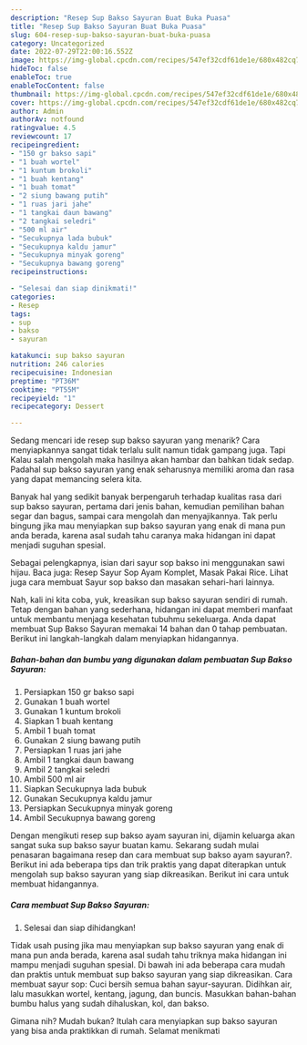 ```yaml
---
description: "Resep Sup Bakso Sayuran Buat Buka Puasa"
title: "Resep Sup Bakso Sayuran Buat Buka Puasa"
slug: 604-resep-sup-bakso-sayuran-buat-buka-puasa
category: Uncategorized
date: 2022-07-29T22:00:16.552Z
image: https://img-global.cpcdn.com/recipes/547ef32cdf61de1e/680x482cq70/sup-bakso-sayuran-foto-resep-utama.jpg
hideToc: false
enableToc: true
enableTocContent: false
thumbnail: https://img-global.cpcdn.com/recipes/547ef32cdf61de1e/680x482cq70/sup-bakso-sayuran-foto-resep-utama.jpg
cover: https://img-global.cpcdn.com/recipes/547ef32cdf61de1e/680x482cq70/sup-bakso-sayuran-foto-resep-utama.jpg
author: Admin
authorAv: notfound
ratingvalue: 4.5
reviewcount: 17
recipeingredient:
- "150 gr bakso sapi"
- "1 buah wortel"
- "1 kuntum brokoli"
- "1 buah kentang"
- "1 buah tomat"
- "2 siung bawang putih"
- "1 ruas jari jahe"
- "1 tangkai daun bawang"
- "2 tangkai seledri"
- "500 ml air"
- "Secukupnya lada bubuk"
- "Secukupnya kaldu jamur"
- "Secukupnya minyak goreng"
- "Secukupnya bawang goreng"
recipeinstructions:

- "Selesai dan siap dinikmati!"
categories:
- Resep
tags:
- sup
- bakso
- sayuran

katakunci: sup bakso sayuran 
nutrition: 246 calories
recipecuisine: Indonesian
preptime: "PT36M"
cooktime: "PT55M"
recipeyield: "1"
recipecategory: Dessert

---
```



Sedang mencari ide resep sup bakso sayuran yang menarik? Cara menyiapkannya sangat tidak terlalu sulit namun tidak gampang juga. Tapi Kalau salah mengolah maka hasilnya akan hambar dan bahkan tidak sedap. Padahal sup bakso sayuran yang enak seharusnya memiliki aroma dan rasa yang dapat memancing selera kita.


Banyak hal yang sedikit banyak berpengaruh terhadap kualitas rasa dari sup bakso sayuran, pertama dari jenis bahan, kemudian pemilihan bahan segar dan bagus, sampai cara mengolah dan menyajikannya. Tak perlu bingung jika mau menyiapkan sup bakso sayuran yang enak di mana pun anda berada, karena asal sudah tahu caranya maka hidangan ini dapat menjadi suguhan spesial.

Sebagai pelengkapnya, isian dari sayur sop bakso ini menggunakan sawi hijau. Baca juga: Resep Sayur Sop Ayam Komplet, Masak Pakai Rice. Lihat juga cara membuat Sayur sop bakso dan masakan sehari-hari lainnya.


Nah, kali ini kita coba, yuk, kreasikan sup bakso sayuran sendiri di rumah. Tetap dengan bahan yang sederhana, hidangan ini dapat memberi manfaat untuk membantu menjaga kesehatan tubuhmu sekeluarga. Anda dapat membuat Sup Bakso Sayuran memakai 14 bahan dan 0 tahap pembuatan. Berikut ini langkah-langkah dalam menyiapkan hidangannya.

<!--inarticleads1-->

##### Bahan-bahan dan bumbu yang digunakan dalam pembuatan Sup Bakso Sayuran:

1. Persiapkan 150 gr bakso sapi
1. Gunakan 1 buah wortel
1. Gunakan 1 kuntum brokoli
1. Siapkan 1 buah kentang
1. Ambil 1 buah tomat
1. Gunakan 2 siung bawang putih
1. Persiapkan 1 ruas jari jahe
1. Ambil 1 tangkai daun bawang
1. Ambil 2 tangkai seledri
1. Ambil 500 ml air
1. Siapkan Secukupnya lada bubuk
1. Gunakan Secukupnya kaldu jamur
1. Persiapkan Secukupnya minyak goreng
1. Ambil Secukupnya bawang goreng


Dengan mengikuti resep sup bakso ayam sayuran ini, dijamin keluarga akan sangat suka sup bakso sayur buatan kamu. Sekarang sudah mulai penasaran bagaimana resep dan cara membuat sup bakso ayam sayuran?. Berikut ini ada beberapa tips dan trik praktis yang dapat diterapkan untuk mengolah sup bakso sayuran yang siap dikreasikan. Berikut ini cara untuk membuat hidangannya. 

<!--inarticleads2-->

##### Cara membuat Sup Bakso Sayuran:


1. Selesai dan siap dihidangkan!

Tidak usah pusing jika mau menyiapkan sup bakso sayuran yang enak di mana pun anda berada, karena asal sudah tahu triknya maka hidangan ini mampu menjadi suguhan spesial. Di bawah ini ada beberapa cara mudah dan praktis untuk membuat sup bakso sayuran yang siap dikreasikan. Cara membuat sayur sop: Cuci bersih semua bahan sayur-sayuran. Didihkan air, lalu masukkan wortel, kentang, jagung, dan buncis. Masukkan bahan-bahan bumbu halus yang sudah dihaluskan, kol, dan bakso. 

Gimana nih? Mudah bukan? Itulah cara menyiapkan sup bakso sayuran yang bisa anda praktikkan di rumah. Selamat menikmati
